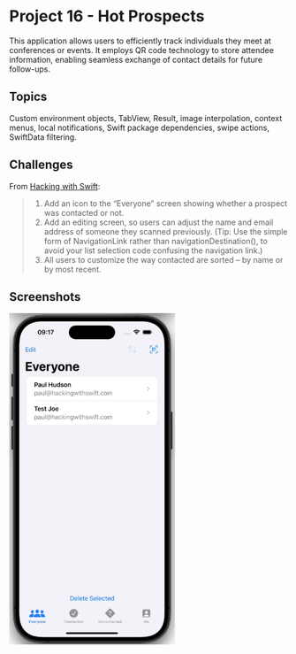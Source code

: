 # Project 16 - Hot Prospects

This application allows users to efficiently track individuals they meet at conferences or events. It employs QR code technology to store attendee information, enabling seamless exchange of contact details for future follow-ups.

## Topics

Custom environment objects, TabView, Result, image interpolation, context menus, local notifications, Swift package dependencies, swipe actions, SwiftData filtering.

## Challenges
From [Hacking with Swift](https://www.hackingwithswift.com/books/ios-swiftui/hot-prospects-wrap-up):
>1. Add an icon to the “Everyone” screen showing whether a prospect was contacted or not.
>2. Add an editing screen, so users can adjust the name and email address of someone they scanned previously. (Tip: Use the simple form of NavigationLink rather than navigationDestination(), to avoid your list selection code confusing the navigation link.)
>3. All users to customize the way contacted are sorted – by name or by most recent.

## Screenshots

<img src="/HotProspects/Screenshots/HotProspects.gif" width="300"/>
